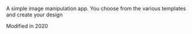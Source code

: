 A simple image manipulation app. You choose from the various templates and create your design

Modified in 2020